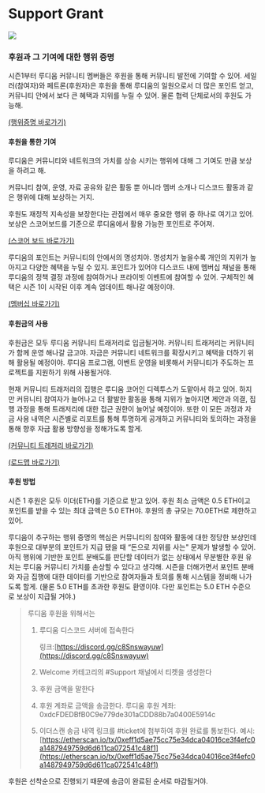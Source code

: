 # Support Grant

![](.gitbook/assets/잼B.png)

### 후원과 그 기여에 대한 행위 증명

시즌1부터 루디움 커뮤니티 멤버들은 후원을 통해 커뮤니티 발전에 기여할 수 있어. 세일러(참여자)와 페트론(후원자)은 후원을 통해 루디움의 일원으로서 더 많은 포인트 얻고, 커뮤니티 안에서 보다 큰 혜택과 지위를 누릴 수 있어. 물론 협력 단체로서의 후원도 가능해.

[(행위증명 바로가기)](proof-of-conduct.md)

#### 후원을 통한 기여

루디움은 커뮤니티와 네트워크의 가치를 상승 시키는 행위에 대해 그 기여도 만큼 보상을 하려고 해.

커뮤니티 참여, 운영, 자료 공유와 같은 활동 뿐 아니라 멤버 소개나 디스코드 활동과 같은 행위에 대해 보상하는 거지.

후원도 재정적 지속성을 보장한다는 관점에서 매우 중요한 행위 중 하나로 여기고 있어. 보상은 스코어보드를 기준으로 루디움에서 활용 가능한 포인트로 주어져.

[(스코어 보드 바로가기)](https://www.notion.so/Scoreboard-593aed59874b416f9ca828b52544cc80)

루디움의 포인트는 커뮤니티의 안에서의 명성치야. 명성치가 높을수록 개인의 지위가 높아지고 다양한 혜택을 누릴 수 있지. 포인트가 있어야 디스코드 내에 멤버십 채널을 통해 루디움의 정책 결정 과정에 참여하거나 프라이빗 이벤트에 참여할 수 있어. 구체적인 혜택은 시즌 1이 시작된 이후 계속 업데이트 해나갈 예정이야.

[(멤버십 바로가기)](https://www.notion.so/Membership-e376433a406f4a23b7fc6aba2d84456b)

#### 후원금의 사용

후원금은 모두 루디움 커뮤니티 트래저리로 입금될거야. 커뮤니티 트래저리는 커뮤니티가 함께 운영 해나갈 금고야. 자금은 커뮤니티 네트워크를 확장시키고 혜택을 더하기 위해 활용될 예정이야. 루디움 프로그램, 이벤트 운영을 비롯해서 커뮤니티가 주도하는 프로젝트를 지원하기 위해 사용될거야.

현재 커뮤니티 트래저리의 집행은 루디움 코어인 디렉투스가 도맡아서 하고 있어. 하지만 커뮤니티 참여자가 늘어나고 더 활발한 활동을 통해 지위가 높아지면 제안과 의결, 집행 과정을 통해 트래저리에 대한 접근 권한이 늘어날 예정이야. 또한 이 모든 과정과 자금 사용 내역은 시즌별로 리포트를 통해 투명하게 공개하고 커뮤니티와 토의하는 과정을 통해 향후 자금 활용 방향성을 정해가도록 할게.

[(커뮤니티 트레저리 바로가기)](https://www.notion.so/Community-Treasury-a6352fe663ee4b20a158a66ec9bc1ddb)

[(로드맵 바로가기)](https://www.notion.so/Road-Map-122abfc646d6491a862fdacdaff7309a)

#### 후원 방법

시즌 1 후원은 모두 이더(ETH)를 기준으로 받고 있어. 후원 최소 금액은 0.5 ETH이고 포인트를 받을 수 있는 최대 금액은 5.0 ETH야. 후원의 총 규모는 70.0ETH로 제한하고 있어.

루디움이 추구하는 행위 증명의 핵심은 커뮤니티의 참여와 활동에 대한 정당한 보상인데 후원으로 대부분의 포인트가 지급 됐을 때 “돈으로 지위를 사는" 문제가 발생할 수 있어. 아직 행위에 기반한 포인트 분배도를 판단할 데이터가 없는 상태에서 무분별한 후원 유치는 루디움 커뮤니티 가치를 손상할 수 있다고 생각해. 시즌을 더해가면서 포인트 분배와 자금 집행에 대한 데이터를 기반으로 참여자들과 토의를 통해 시스템을 정비해 나가도록 할게. (물론 5.0 ETH를 초과한 후원도 환영이야. 다만 포인트는 5.0 ETH 수준으로 보상이 지급될 거야.)

> 루디움 후원을 위해서는
>
> 1.  루디움 디스코드 서버에 접속한다
>
>     링크:[https://discord.gg/c8Snswayuw](https://discord.gg/c8Snswayuw)
> 2. Welcome 카테고리의 #Support 채널에서 티켓을 생성한다
> 3. 후원 금액을 말한다
> 4. 후원 계좌로 금액을 송금한다. 루디움 후원 계좌: 0xdcFDEDBfB0C9e779de301aCDD88b7a0400E5914c
> 5. 이더스캔 송금 내역 링크를 #ticket에 첨부하여 후원 완료를 통보한다. 예시:[https://etherscan.io/tx/0xeff1d5ae75cc75e34dca04016ce3f4efc0a1487949759d6d611ca072541c48f1](https://etherscan.io/tx/0xeff1d5ae75cc75e34dca04016ce3f4efc0a1487949759d6d611ca072541c48f1)

후원은 선착순으로 진행되기 때문에 송금이 완료된 순서로 마감될거야.
